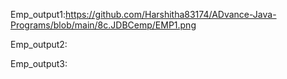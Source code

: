 Emp_output1:https://github.com/Harshitha83174/ADvance-Java-Programs/blob/main/8c.JDBCemp/EMP1.png

Emp_output2:

Emp_output3:
